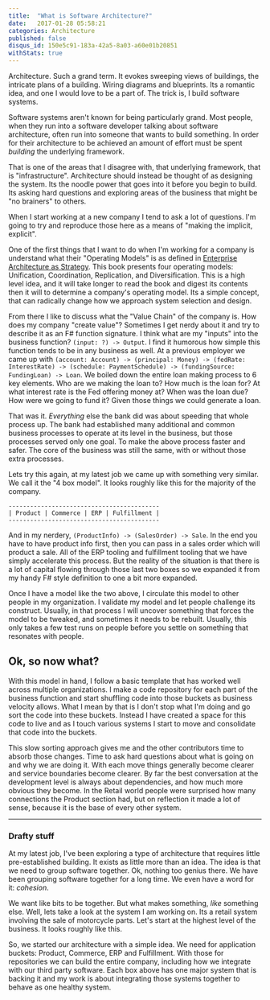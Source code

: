 ```yaml
---
title:  "What is Software Architecture?"
date:   2017-01-28 05:58:21
categories: Architecture
published: false
disqus_id: 150e5c91-183a-42a5-8a03-a60e01b20851
withStats: true
---
```


Architecture. Such a grand term. It evokes sweeping views of buildings, the intricate plans of a building. Wiring diagrams and blueprints. Its a romantic idea, and one I would love to be a part of. The trick is, I build software systems.

Software systems aren't known for being particularly grand. Most people, when they run into a software developer talking about software architecture, often run into someone that wants to build something. In order for their architecture to be achieved an amount of effort must be spent _building_ the underlying framework.

That is one of the areas that I disagree with, that underlying framework, that is "infrastructure". Architecture should instead be thought of as designing the system. Its the noodle power that goes into it before you begin to build. Its asking hard questions and exploring areas of the business that might be "no brainers" to others.

When I start working at a new company I tend to ask a lot of questions. I'm going to try and reproduce those here as a means of "making the implicit, explicit".

One of the first things that I want to do when I'm working for a company is understand what their "Operating Models" is as defined in [Enterprise Architecture as Strategy](https://www.amazon.com/Enterprise-Architecture-Strategy-Foundation-Execution/dp/1591398398). This book presents four operating models: Unification, Coordination, Replication, and Diversification. This is a high level idea, and it will take longer to read the book and digest its contents then it will to determine a company's operating model. Its a simple concept, that can radically change how we approach system selection and design.

From there I like to discuss what the "Value Chain" of the company is. How does my company "create value"? Sometimes I get nerdy about it and try to describe it as an F# function signature. I think what are my "inputs" into the business function? `(input: ?) -> Output`. I find it humorous how simple this function tends to be in any business as well. At a previous employer we came up with `(account: Account) -> (principal: Money) -> (fedRate: InterestRate) -> (schedule: PaymentSchedule) -> (fundingSource: FundingLoan) -> Loan`. We boiled down the entire loan making process to 6 key elements. Who are we making the loan to? How much is the loan for? At what interest rate is the Fed offering money at? When was the loan due? How were we going to fund it? Given those things we could generate a loan.

That was it. _Everything_ else the bank did was about speeding that whole process up. The bank had established many additional and common business processes to operate at its level in the business, but those processes served only one goal. To make the above process faster and safer. The core of the business was still the same, with or without those extra processes.

Lets try this again, at my latest job we came up with something very similar. We call it the "4 box model". It looks roughly like this for the majority of the company.

```
------------------------------------------
| Product | Commerce | ERP | Fulfillment |
------------------------------------------
```

And in my nerdery, `(ProductInfo) -> (SalesOrder) -> Sale`. In the end you have to have product info first, then you can pass in a sales order which will product a sale. All of the ERP tooling and fulfillment tooling that we have simply accelerate this process. But the reality of the situation is that there is a lot of capital flowing through those last two boxes so we expanded it from my handy F# style definition to one a bit more expanded.

Once I have a model like the two above, I circulate this model to other people in my organization. I validate my model and let people challenge its construct. Usually, in that process I will uncover something that forces the model to be tweaked, and sometimes it needs to be rebuilt. Usually, this only takes a few test runs on people before you settle on something that resonates with people.

## Ok, so now what?

With this model in hand, I follow a basic template that has worked well across multiple organizations. I make a code repository for each part of the business function and start shuffling code into those buckets as business velocity allows. What I mean by that is I don't stop what I'm doing and go sort the code into these buckets. Instead I have created a space for this code to live and as I touch various systems I start to move and consolidate that code into the buckets.

This slow sorting approach gives me and the other contributors time to absorb those changes. Time to ask hard questions about what is going on and why we are doing it. With each move things generally become clearer and service boundaries become clearer. By far the best conversation at the development level is always about dependencies, and how much more obvious they become. In the Retail world people were surprised how many connections the Product section had, but on reflection it made a lot of sense, because it is the base of every other system.





---

### Drafty stuff

At my latest job, I've been exploring a type of architecture that requires little pre-established building. It exists as little more than an idea. The idea is that we need to group software together. Ok, nothing too genius there. We have been grouping software together for a long time. We even have a word for it: _cohesion_.

We want like bits to be together. But what makes something, _like_ something else. Well, lets take a look at the system I am working on. Its a retail system involving the sale of motorcycle parts. Let's start at the highest level of the business. It looks roughly like this.





So, we started our architecture with a simple idea. We need for application buckets: Product, Commerce, ERP and Fulfillment. With those for repositories we can build the entire company, including how we integrate with our third party software. Each box above has one major system that is backing it and my work is about integrating those systems together to behave as one healthy system.

